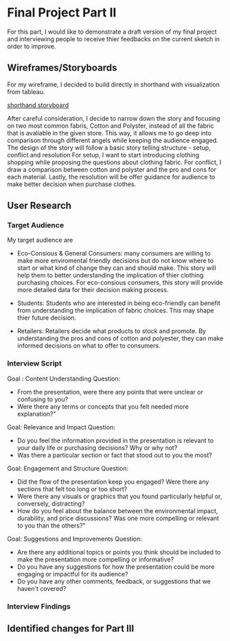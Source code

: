 # Final Project Part II
For this part, I would like to demonstrate a draft version of my final project and interviewing people to receive  thier feedbacks on the current sketch in order to improve. 

## Wireframes/Storyboards 
For my wireframe, I decided to build directly in shorthand with visualization from tableau. 

[shorthand storyboard](https://preview.shorthand.com/svyRkkoViol8z3Sp)


After careful consideration, I decide to narrow down the story and focusing on two most common fabris, Cotton and Polyster, instead of all the fabric that is avaliable in the given store. 
This way, it allows me to go deep into comparison through different angels while keeping the audience engaged. 
The design of the story will follow a basic story telling structure - setup, conflict and resolution 
For setup, I want to start introducing clothing shopping while proposing the questions about clothing fabric. 
For conflict, I draw a comparison between cotton and polyster and the pro and cons for each material. 
Lastly, the resolution will be offer guidance for audience to make better decision when purchase clothes. 


## User Research 
### Target Audience 
My target audience are 
- Eco-Consious & General Consumers: many consumers are willing to make more enviromental friendly decisions but do not know where to start or what kind of change they can and should make. This story will help them to better understanding the implication of thier clothing purchasing choices.
  For eco-consious consumers, this story will provide more detailed data for their decision making process.
  
- Students: Students who are interested in being eco-friendly can benefit from understanding the implication of fabric choices. This may shape thier future decision. 

- Retailers: Retailers decide what products to stock and promote. By understanding the pros and cons of cotton and polyester, they can make informed decisions on what to offer to consumers.

### Interview Script 

Goal : Content Understanding
Question: 
- From the presentation, were there any points that were unclear or confusing to you?
- Were there any terms or concepts that you felt needed more explanation?"

Goal: Relevance and Impact
Question: 
- Do you feel the information provided in the presentation is relevant to your daily life or purchasing decisions? Why or why not?
- Was there a particular section or fact that stood out to you the most?

Goal: Engagement and Structure
Question:
- Did the flow of the presentation keep you engaged? Were there any sections that felt too long or too short?
- Were there any visuals or graphics that you found particularly helpful or, conversely, distracting?
- How do you feel about the balance between the environmental impact, durability, and price discussions? Was one more compelling or relevant to you than the others?"

Goal: Suggestions and Improvements
Question: 
- Are there any additional topics or points you think should be included to make the presentation more compelling or informative?
- Do you have any suggestions for how the presentation could be more engaging or impactful for its audience?
- Do you have any other comments, feedback, or suggestions that we haven't covered?
  
### Interview Findings 



## Identified changes for Part III 
